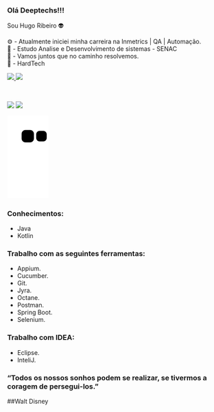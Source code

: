 ### Olá Deeptechs!!!
Sou Hugo Ribeiro 👽


⚙  - Atualmente iniciei minha carreira na Inmetrics | QA | Automação. <br>
🧠 - Estudo Analise e Desenvolvimento de sistemas - SENAC <br>
🚀 - Vamos juntos que no caminho resolvemos. <br>
💛 - HardTech



 <div>
  <a href="https://github.com/HugoR713">
  <img height="180em" src="https://github-readme-stats.vercel.app/api?username=HugoR713&show_icons=true&theme=radical&include_all_commits=true&count_private=true"/>
  <img height="180em" src="https://github-readme-stats.vercel.app/api/top-langs/?username=HugoR713&layout=compact&langs_count=7&theme=radical"/>
</div>
<div style="display: inline_block"><br>

</div>
  
  ##
 
<div> 
 
  <a href=https://www.linkedin.com/in/ohugoribeiro/ target="_blank"><img src="https://img.shields.io/badge/-LinkedIn-%230077B5?style=for-the-badge&logo=linkedin&logoColor=white" target="_blank"></a> 
  <a href = "mailto:hugoribeiro713@icloud.com"><img src="https://img.shields.io/badge/-Gmail-%23333?style=for-the-badge&logo=gmail&logoColor=white" target="_blank"></a>

  
<div>

 
  ![Snake animation](https://github.com/rafaballerini/rafaballerini/blob/output/github-contribution-grid-snake.svg)
 
</div>

### Conhecimentos:

- Java 
- Kotlin

### Trabalho com as seguintes ferramentas: 

- Appium.
- Cucumber.
- Git.
- Jyra. 
- Octane.
- Postman.
- Spring Boot.
- Selenium.


### Trabalho com IDEA:

- Eclipse.
- InteliJ.



### “Todos os nossos sonhos podem se realizar, se tivermos a coragem de persegui-los.”
 ##Walt Disney

